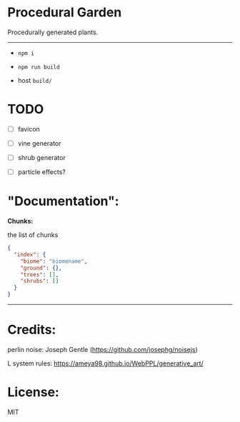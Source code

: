 # Procedural Garden

Procedurally generated plants.

---

- `npm i`

- `npm run build`

- host `build/`

# TODO

- [ ] favicon

- [ ] vine generator

- [ ] shrub generator

- [ ] particle effects?

# "Documentation":

**Chunks:**

the list of chunks

```json
{
  "index": {
    "biome": "biomename",
    "ground": {},
    "trees": [],
    "shrubs": []
  }
}
```

---

# Credits:

perlin noise: Joseph Gentle (https://github.com/josephg/noisejs)

L system rules: https://ameya98.github.io/WebPPL/generative_art/

# License:

MIT
